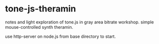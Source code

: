 # tone-js-theramin
notes and light exploration of tone.js in gray area bitrate workshop.
simple mouse-controlled synth theramin.

use http-server on node.js from base directory to start.
